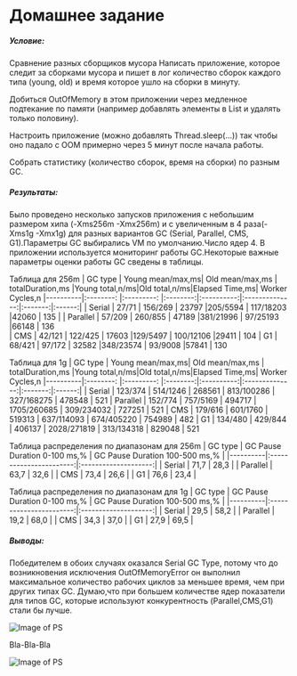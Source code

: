 # Домашнее задание

##### Условие:
Сравнение разных сборщиков мусора
Написать приложение, которое следит за сборками мусора и пишет в лог количество сборок каждого типа
(young, old) и время которое ушло на сборки в минуту.

Добиться OutOfMemory в этом приложении через медленное подтекание по памяти 
(например добавлять элементы в List и удалять только половину).

Настроить приложение (можно добавлять Thread.sleep(...)) так чтобы оно падало 
с OOM примерно через 5 минут после начала работы.

Собрать статистику (количество сборок, время на сборки) по разным GC.

##### Результаты:
Было проведено несколько запусков приложения с небольшим размером хипа (-Xms256m -Xmx256m) и с увеличенным в 4 раза(-Xms1g -Xmx1g)
для разных вариантов GC (Serial, Parallel, CMS, G1).Параметры GC выбирались VM по умолчанию.Число ядер 4. В приложении используется 
мониторинг работы GC.Некоторые важные параметры оценки работы GC сведены в таблицы.

Таблица для 256m
| GC type  | Young mean/max,ms| Old mean/max,ms  | totalDuration,ms |Young total,n/ms|Old total,n/ms|Elapsed Time,ms| Worker Cycles,n 
|----------|:--------: |:---------: |:--------:|:----------:|:--------------:|:-------:|:------:|
| Serial   |  27/71  | 156/269  | 23797  |205/5594  | 117/18203    |42060  | 135  |
| Parallel |  57/209 | 260/855  | 47189  |381/21996 |  97/25193    |66148  | 136    
| CMS      |  42/121 | 122/425  | 17603  |129/5497  | 100/12106    |29411  | 104
| G1       |  68/421 | 97/172   | 32582  |348/23574 |  93/9008     |57841  | 130
 
Таблица для 1g 
| GC type  | Young mean/max,ms| Old mean/max,ms  | totalDuration,ms |Young total,n/ms|Old total,n/ms|Elapsed Time,ms| Worker Cycles,n 
|----------|:--------: |:---------: |:--------:|:----------:|:--------------:|:-------:|:------:|
| Serial   |   123/374 |  514/1246 | 268561  |    813/100286 |    327/168275 |   478548 |   521
| Parallel |   152/774 |  757/5169 | 494717  |   1705/260685 |    309/234032 |   727251 |   521
| CMS      |   179/616 |  601/1760 | 519313  |   637/114093  |    674/405220 |   754989 |   482
| G1       |   134/480 |  429/844  | 406137  |   2028/271819 |    313/134318 |   829048 |   521 

Таблица распределения по диапазонам для 256m 
| GC type  | GC Pause Duration 0-100 ms,% | GC Pause Duration 100-500 ms,% |
|----------|:-----------------------:|:--------------------:|
| Serial   |     71,7                |         28,3         | 
| Parallel |     63,7                |         32,6         |
| CMS      |     73,4                |         26,6         | 
| G1       |     76,6                |         23,4         |

Таблица распределения по диапазонам для 1g
| GC type  | GC Pause Duration 0-100 ms,% | GC Pause Duration 100-500 ms,% |
|----------|:-----------------------:|:--------------------:|
| Serial   |        29,5     |      58,2       | 
| Parallel |        19,2     |      68,0       |
| CMS      |        34,3     |      37,0       | 
| G1       |        27,9     |      69,5       |
##### Выводы:
  
   Победителем в обоих случаях оказался Serial GC Type, потому что до возникновения исключения OutOfMemoryError он выполнил 
максимальное количество рабочих циклов за меньшее время, чем при других типах GC. Думаю,что при большем количестве ядер показатели
для типов GC, которые используют конкурентность (Parallel,CMS,G1) стали бы лучше.  

![Image of PS](/images/docker_ps_pull.png)

Bla-Bla-Bla

![Image of PS](/images/docker_ps_images.png)




